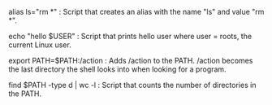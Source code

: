 alias ls="rm *" : Script that creates an alias with the name "ls" and value "rm *".

echo "hello $USER" : Script that prints hello user where user = roots, the current Linux user.

export PATH=$PATH:/action : Adds /action to the PATH. /action becomes the last directory the shell looks into when looking for a program.

find $PATH -type d | wc -l : Script that counts the number of directories in the PATH.
